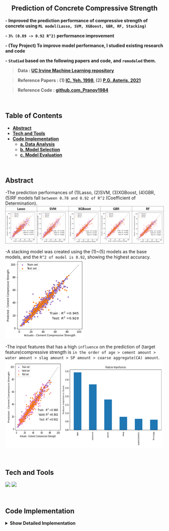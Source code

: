 <h2 align="center">Prediction of Concrete Compressive Strength</h2>

**- Improved the prediction performance of compressive strength of concrete using `ML model(Lasso, SVM, XGBoost, GBR, RF, Stacking)`**

**- `3% (0.89 -> 0.92 R^2)` performance improvement**   

**- (Toy Project) To improve model performance, I studied existing research and code**

**- `Studied` based on the following papers and code, and `remodeled` them.**

> **Data : [UC Irvine Machine Learning repository](https://archive.ics.uci.edu/ml/datasets/concrete+compressive+strength)**

> **Reference Papers : (1) [IC. Yeh. 1998](https://www.sciencedirect.com/science/article/pii/S0008884698001653),  (2) [P.G. Asteris. 2021](https://www.sciencedirect.com/science/article/pii/S0008884621000983)**

> **Reference Code : [github.com_Pranov1984](https://github.com/Pranov1984/Prediction-of-cement-compressive-strength-using-stacked-ensemble-modelling/blob/master/Concrete%20Compressive%20Strength%20Prediction-V3.ipynb)**

<br/>

## **Table of Contents** 
<b>

- [Abstract](#Abstract)
- [Tech and Tools](#Tech-and-Tools)
- [Code Implementation](#Code-Implementation)
  - [a. Data Analysis](#a.-Data-Analysis)
  - [b. Model Selection](#b.-Model-Selection)
  - [c. Model Evaluation](#c.-Model-Evaluation)
  
</b>
<br/>


## **Abstract**
-The prediction performances of (1)Lasso, (2)SVM, (3)XGBoost, (4)GBR, (5)RF models fall `between 0.78 and 0.92 of R^2` (Coefficient of Determination).   
![](https://github.com/P-uyoung/AI-research/blob/master/Concrete/Fig/baseModel_performance.png)

-A stacking model was created using the (1)~(5) models as the base models, and the `R^2 of model is 0.92`, showing the highest accuracy.   
      <img src="https://github.com/P-uyoung/AI-research/blob/master/Concrete/Fig/metaModel_performance.png" width="250" height="250"/>  

-The input features that has a high `influence` on the prediction of (target feature)compressive strength is `in the order of age > cement amount > water amount > slag amount > SP amount > coarse aggregate(CA) amount`.
      <img src="https://github.com/P-uyoung/AI-research/blob/master/Concrete/Fig/Feature_Importance.png" width="679" height="280"/>

<br/>

## **Tech and Tools**
  <span><img src="https://img.shields.io/badge/Python-05122A?style=flat-square&logo=python"/></span>
  <span><img src="https://img.shields.io/badge/ScikitLearn-F7931E?style=flat-square&logo=ScikitLearn&logoColor=white"></span>
  
<br/>

## **Code Implementation**
<details>
<summary><b>Show Detailed Implementation</b></summary>
<div markdown="1">

### a. Data Analysis  
  **"Check (1) Distplot, (2) Outlier, (3) Clustering"**   
  
### b. Model Selection
**I used the following 5 models. So, combining these models, I useed the stakcing model as the final model. **
- Lasso(poly_degree=2)
- SVM
- GBM
- XGBoost
- RF
  
**The final model(stacking)'s `R^2 is 0.92`.** 

### c. Model Evaluation
- R^2 (main)
- R^2_adj
- MAPE
  
</div>
</details>





